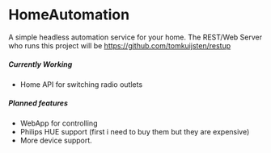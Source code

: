 # HomeAutomation
A simple headless automation service for your home. The REST/Web Server who runs this project will be https://github.com/tomkuijsten/restup

##### Currently Working
 * Home API for switching radio outlets

##### Planned features
 * WebApp for controlling
 * Philips HUE support (first i need to buy them but they are expensive)
 * More device support. 

